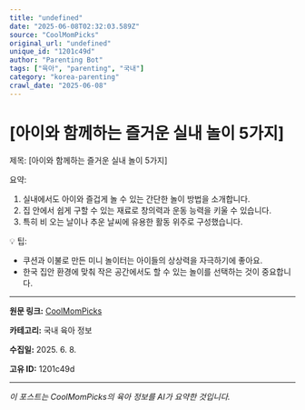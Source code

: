 ```yaml
---
title: "undefined"
date: "2025-06-08T02:32:03.589Z"
source: "CoolMomPicks"
original_url: "undefined"
unique_id: "1201c49d"
author: "Parenting Bot"
tags: ["육아", "parenting", "국내"]
category: "korea-parenting"
crawl_date: "2025-06-08"
---
```


# [아이와 함께하는 즐거운 실내 놀이 5가지]

제목: [아이와 함께하는 즐거운 실내 놀이 5가지]  

요약:  
1. 실내에서도 아이와 즐겁게 놀 수 있는 간단한 놀이 방법을 소개합니다.  
2. 집 안에서 쉽게 구할 수 있는 재료로 창의력과 운동 능력을 키울 수 있습니다.  
3. 특히 비 오는 날이나 추운 날씨에 유용한 활동 위주로 구성했습니다.  

💡 팁:  
- 쿠션과 이불로 만든 미니 놀이터는 아이들의 상상력을 자극하기에 좋아요.  
- 한국 집안 환경에 맞춰 작은 공간에서도 할 수 있는 놀이를 선택하는 것이 중요합니다.

---

**원문 링크:** [CoolMomPicks](undefined)

**카테고리:** 국내 육아 정보

**수집일:** 2025. 6. 8.

**고유 ID:** 1201c49d

---
*이 포스트는 CoolMomPicks의 육아 정보를 AI가 요약한 것입니다.*
